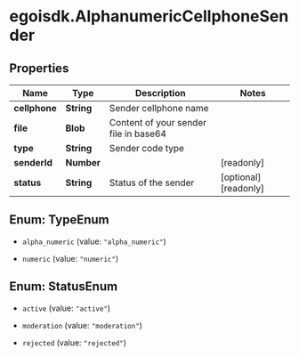 # egoisdk.AlphanumericCellphoneSender

## Properties

Name | Type | Description | Notes
------------ | ------------- | ------------- | -------------
**cellphone** | **String** | Sender cellphone name | 
**file** | **Blob** | Content of your sender file in base64 | 
**type** | **String** | Sender code type | 
**senderId** | **Number** |  | [readonly] 
**status** | **String** | Status of the sender | [optional] [readonly] 



## Enum: TypeEnum


* `alpha_numeric` (value: `"alpha_numeric"`)

* `numeric` (value: `"numeric"`)





## Enum: StatusEnum


* `active` (value: `"active"`)

* `moderation` (value: `"moderation"`)

* `rejected` (value: `"rejected"`)




